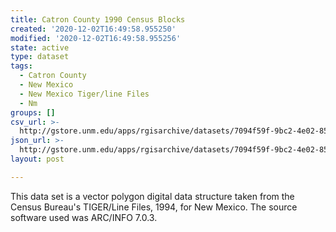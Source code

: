 ```yaml
---
title: Catron County 1990 Census Blocks
created: '2020-12-02T16:49:58.955250'
modified: '2020-12-02T16:49:58.955256'
state: active
type: dataset
tags:
  - Catron County
  - New Mexico
  - New Mexico Tiger/line Files
  - Nm
groups: []
csv_url: >-
  http://gstore.unm.edu/apps/rgisarchive/datasets/7094f59f-9bc2-4e02-85e8-51dfaf485800/tlf503shp.derived.csv
json_url: >-
  http://gstore.unm.edu/apps/rgisarchive/datasets/7094f59f-9bc2-4e02-85e8-51dfaf485800/tlf503shp.derived.json
layout: post

---
```

 This data set is a vector polygon digital data structure taken from the
				Census Bureau's TIGER/Line Files, 1994, for New Mexico. The source software used was
				ARC/INFO 7.0.3. 
